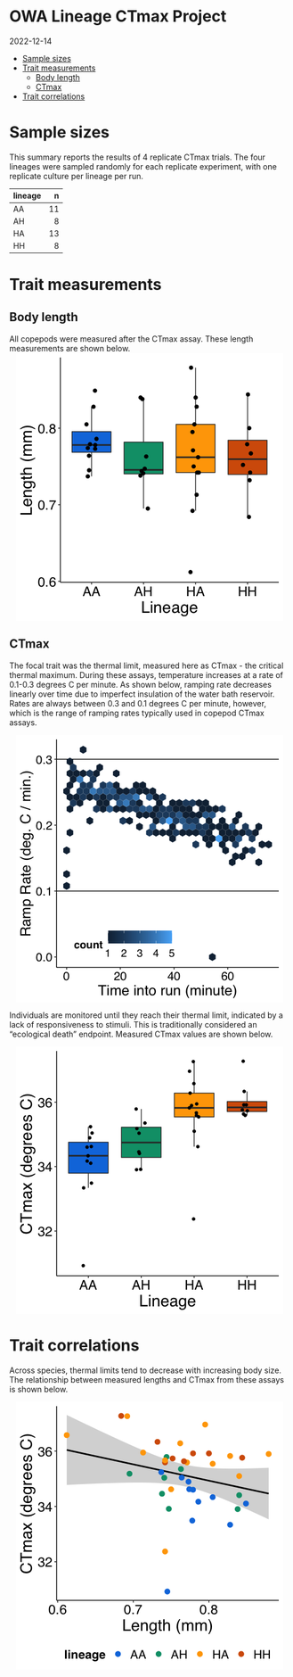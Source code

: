 OWA Lineage CTmax Project
================
2022-12-14

-   <a href="#sample-sizes" id="toc-sample-sizes">Sample sizes</a>
-   <a href="#trait-measurements" id="toc-trait-measurements">Trait
    measurements</a>
    -   <a href="#body-length" id="toc-body-length">Body length</a>
    -   <a href="#ctmax" id="toc-ctmax">CTmax</a>
-   <a href="#trait-correlations" id="toc-trait-correlations">Trait
    correlations</a>

# Sample sizes

This summary reports the results of 4 replicate CTmax trials. The four
lineages were sampled randomly for each replicate experiment, with one
replicate culture per lineage per run.

| lineage |   n |
|:--------|----:|
| AA      |  11 |
| AH      |   8 |
| HA      |  13 |
| HH      |   8 |

# Trait measurements

## Body length

All copepods were measured after the CTmax assay. These length
measurements are shown below.
<img src="../Figures/markdown/lineage-lengths-1.png" style="display: block; margin: auto;" />

## CTmax

The focal trait was the thermal limit, measured here as CTmax - the
critical thermal maximum. During these assays, temperature increases at
a rate of 0.1-0.3 degrees C per minute. As shown below, ramping rate
decreases linearly over time due to imperfect insulation of the water
bath reservoir. Rates are always between 0.3 and 0.1 degrees C per
minute, however, which is the range of ramping rates typically used in
copepod CTmax assays.

<img src="../Figures/markdown/ramp-rates-1.png" style="display: block; margin: auto;" />

Individuals are monitored until they reach their thermal limit,
indicated by a lack of responsiveness to stimuli. This is traditionally
considered an “ecological death” endpoint. Measured CTmax values are
shown below.

<img src="../Figures/markdown/lineage-ctmax-1.png" style="display: block; margin: auto;" />

# Trait correlations

Across species, thermal limits tend to decrease with increasing body
size. The relationship between measured lengths and CTmax from these
assays is shown below.

<img src="../Figures/markdown/length-ctmax-1.png" style="display: block; margin: auto;" />

